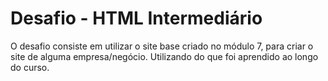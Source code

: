 # Desafio - HTML Intermediário
O desafio consiste em utilizar o site base criado no módulo 7, para criar o site de alguma empresa/negócio. Utilizando do que foi aprendido ao longo do curso.
